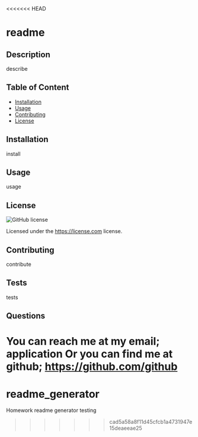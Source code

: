 <<<<<<< HEAD
# readme

## Description

describe

## Table of Content

- [Installation](#installation)
- [Usage](#usage)
- [Contributing](#contributing)
- [License](#license)

## Installation

install

## Usage

usage

## License

![GitHub license](https://img.shields.io/badge/license-license-blue.svg)
    
Licensed under the https://license.com license.
  
    

## Contributing

contribute

## Tests

tests

## Questions

You can reach me at my email; application
Or you can find me at github; https://github.com/github
=======
# readme_generator
Homework readme generator
testing
>>>>>>> cad5a58a8f11d45cfcb1a4731947e15deaeeae25
